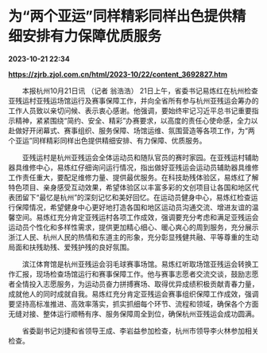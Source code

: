# 为“两个亚运”同样精彩同样出色提供精细安排有力保障优质服务

**2023-10-21 22:34**

**https://zjrb.zjol.com.cn/html/2023-10/22/content_3692827.htm**

　　本报杭州10月21日讯 （记者 翁浩浩） 21日上午，省委书记易炼红在杭州检查亚残运村亚残运场馆运行及赛事保障工作，并向全省所有参与杭州亚残运会筹办的工作人员致以亲切问候、表示衷心感谢。他强调，要始终牢记习近平总书记重要指示精神，紧紧围绕“简约、安全、精彩”办赛要求，以高度的责任心使命感，全力以赴做好开闭幕式、赛事组织、服务保障、场馆运维、氛围营造等各项工作，为“两个亚运”同样精彩同样出色提供精细安排、有力保障、优质服务。

　　亚残运村是杭州亚残运会全体运动员和随队官员的赛时家园。在亚残运村辅助器具维修中心，易炼红仔细询问运行情况，指出做好亚残运会运动员辅助器具维修工作责任重大，要配足维修力量、提供最优服务。在科技助残体验区，易炼红了解特色项目、亲身感受互动效果，希望体验区以丰富多彩的文创项目让各国和地区代表团留下“最忆是杭州”的深刻记忆和美好回忆。在运动员健身中心，易炼红检查运行保障情况，希望健身中心更好地打造各国和地区运动员沟通交流、增进友谊的温馨空间。易炼红充分肯定亚残运村各项工作成效，强调要充分考虑和满足亚残运会运动员个性化和多样性需求，提供更加精心细心、暖心爽心的周到服务，充分展示浙江人民、杭州人民的热情和东道主的形象，充分彰显残健共融、平等尊重的生动局面和扶残助残、爱残护残的良好氛围。

　　滨江体育馆是杭州亚残运会羽毛球赛事场馆。易炼红听取场馆亚残运会转换工作汇报，现场检查场馆运行和赛事保障工作。他与赛事志愿者交流交谈，鼓励志愿者全情投入志愿服务，为运动员奋力拼搏赛场、取得优异成绩积极贡献青春力量，成就他人的同时成就自我。易炼红充分肯定亚残运会赛事组织保障工作成效，强调要坚持高标准推进、高效率落实，抓实抓细每个环节、流程和领域，确保各个方面无缝对接、整体运行顺畅有序、服务保障周全到位，确保杭州亚残运会成功圆满。

　　省委副书记刘捷和省领导王成、李岩益参加检查，杭州市领导李火林参加相关检查。